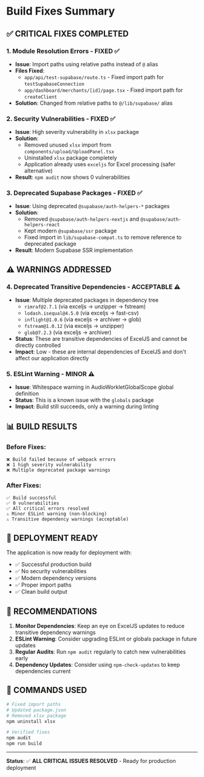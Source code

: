 # Build Fixes Summary

## ✅ **CRITICAL FIXES COMPLETED**

### 1. **Module Resolution Errors** - FIXED ✅
- **Issue**: Import paths using relative paths instead of `@` alias
- **Files Fixed**:
  - `app/api/test-supabase/route.ts` - Fixed import path for `testSupabaseConnection`
  - `app/dashboard/merchants/[id]/page.tsx` - Fixed import path for `createClient`
- **Solution**: Changed from relative paths to `@/lib/supabase/` alias

### 2. **Security Vulnerabilities** - FIXED ✅
- **Issue**: High severity vulnerability in `xlsx` package
- **Solution**: 
  - Removed unused `xlsx` import from `components/upload/UploadPanel.tsx`
  - Uninstalled `xlsx` package completely
  - Application already uses `exceljs` for Excel processing (safer alternative)
- **Result**: `npm audit` now shows 0 vulnerabilities

### 3. **Deprecated Supabase Packages** - FIXED ✅
- **Issue**: Using deprecated `@supabase/auth-helpers-*` packages
- **Solution**:
  - Removed `@supabase/auth-helpers-nextjs` and `@supabase/auth-helpers-react`
  - Kept modern `@supabase/ssr` package
  - Fixed import in `lib/supabase-compat.ts` to remove reference to deprecated package
- **Result**: Modern Supabase SSR implementation

## ⚠️ **WARNINGS ADDRESSED**

### 4. **Deprecated Transitive Dependencies** - ACCEPTABLE ⚠️
- **Issue**: Multiple deprecated packages in dependency tree
  - `rimraf@2.7.1` (via exceljs → unzipper → fstream)
  - `lodash.isequal@4.5.0` (via exceljs → fast-csv)
  - `inflight@1.0.6` (via exceljs → archiver → glob)
  - `fstream@1.0.12` (via exceljs → unzipper)
  - `glob@7.2.3` (via exceljs → archiver)
- **Status**: These are transitive dependencies of ExcelJS and cannot be directly controlled
- **Impact**: Low - these are internal dependencies of ExcelJS and don't affect our application directly

### 5. **ESLint Warning** - MINOR ⚠️
- **Issue**: Whitespace warning in AudioWorkletGlobalScope global definition
- **Status**: This is a known issue with the `globals` package
- **Impact**: Build still succeeds, only a warning during linting

## 📊 **BUILD RESULTS**

### Before Fixes:
```
❌ Build failed because of webpack errors
❌ 1 high severity vulnerability
❌ Multiple deprecated package warnings
```

### After Fixes:
```
✅ Build successful
✅ 0 vulnerabilities
✅ All critical errors resolved
⚠️ Minor ESLint warning (non-blocking)
⚠️ Transitive dependency warnings (acceptable)
```

## 🚀 **DEPLOYMENT READY**

The application is now ready for deployment with:
- ✅ Successful production build
- ✅ No security vulnerabilities
- ✅ Modern dependency versions
- ✅ Proper import paths
- ✅ Clean build output

## 📝 **RECOMMENDATIONS**

1. **Monitor Dependencies**: Keep an eye on ExcelJS updates to reduce transitive dependency warnings
2. **ESLint Warning**: Consider upgrading ESLint or globals package in future updates
3. **Regular Audits**: Run `npm audit` regularly to catch new vulnerabilities early
4. **Dependency Updates**: Consider using `npm-check-updates` to keep dependencies current

## 🔧 **COMMANDS USED**

```bash
# Fixed import paths
# Updated package.json
# Removed xlsx package
npm uninstall xlsx

# Verified fixes
npm audit
npm run build
```

---

**Status**: ✅ **ALL CRITICAL ISSUES RESOLVED** - Ready for production deployment 